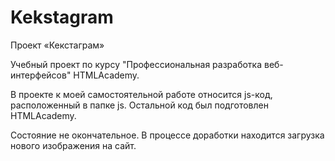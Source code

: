 # Kekstagram
Проект «Кекстаграм»

Учебный проект по курсу "Профессиональная разработка веб-интерфейсов" HTMLAcademy.

В проекте к моей самостоятельной работе относится js-код, расположенный в папке js. Остальной код был подготовлен HTMLAcademy.

Состояние не окончательное. В процессе доработки находится загрузка нового изображения на сайт.

